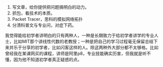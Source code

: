 1. 写文章，给你提供把问题搞明白的动力。
2. 抓包，看技术的本质。
3. Packet Tracer，思科的模拟网络拓扑
4. 分清科普文与专业问，对症下药。

我觉得能给初学者讲明白的只有两种人，一种是长期致力于给初学者讲学的专业人士，比如MIT那个讲线性代数的老教授；一种是把自己的学习过程毫无保留总结下来并乐于分享的初学者，比如闪客这样的人。除这两种外大部分都不太够格。比如曾经我在某课网买的课程，讲师是阿里p8，专业技能确实历害，但我就是听不懂，因为他不知道初学者真正疑惑的点。
